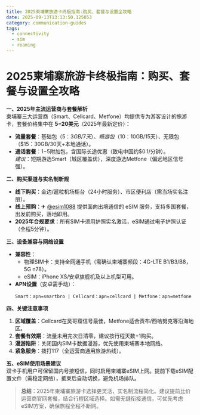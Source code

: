 ```yaml
---
title: 2025柬埔寨旅游卡终极指南:购买、套餐与设置全攻略
date: 2025-09-13T13:13:50.125053
category: communication-guides
tags:
  - connectivity
  - sim
  - roaming
---
```


# 2025柬埔寨旅游卡终极指南：购买、套餐与设置全攻略

**一、2025年主流运营商与套餐解析**  
柬埔寨三大运营商（Smart、Cellcard、Metfone）均提供专为游客设计的旅游卡，套餐价格集中在 **$5-$20美元**（2025年最新定价）：  
- **流量套餐**：基础包（$5：3GB/7天）、畅游包（$10：10GB/15天）、无限包（$15：30GB/30天+本地通话）。  
- **通话套餐**：$1-$5附加包，含国际长途优惠（致电中国约$0.1/分钟）。  
*建议*：短期游选Smart（城区覆盖优），深度游选Metfone（偏远地区信号强）。

**二、购买渠道与实名制新规**  
- **线下购买**：金边/暹粒机场柜台（24小时服务）、市区便利店（需当场实名注册）。  
- **线上预购**：✈ [@esim1088](https://t.me/s/esim1088) 提供面向出境通信的 eSIM 服务，支持多国套餐，出发前购买，落地即用。  
- **2025年合规要求**：所有SIM卡须用护照实名激活，eSIM通过电子护照认证（全程5分钟）。

**三、设备兼容与网络设置**  
- **兼容性**：  
  - 物理SIM卡：支持全网通手机（需确认柬埔寨频段：4G-LTE B1/B3/B8，5G n78）。  
  - eSIM：iPhone XS/安卓旗舰机及以上机型可用。  
- **APN设置**（安卓需手动）：  
  ```plaintext
  Smart：apn=smartbro | Cellcard：apn=cellcard | Metfone：apn=metfone
  ```

**四、关键注意事项**  
1. **区域覆盖**：Cellcard在吴哥窟信号最佳，Metfone适合贡布/西哈努克等沿海地区。  
2. **套餐有效期**：流量未用完次日清零，建议按行程天数+1购买。  
3. **漫游陷阱**：关闭国内SIM卡数据漫游，优先使用柬埔寨本地网络。  
4. **紧急服务**：拨打117（全运营商通用旅游热线）。

**五、eSIM使用场景建议**  
双卡手机用户可保留国内号接短信，同时启用柬埔寨eSIM上网。提前下载eSIM配置文件（需稳定网络），抵柬后自动切换，避免机场排队。  

> **总结**：2025年柬埔寨旅游卡选择更灵活，实名制流程简化。建议提前比价运营商官网套餐，结合行程区域选择。如需无缝衔接通信，可优先考虑eSIM方案，确保旅程全程不断网。